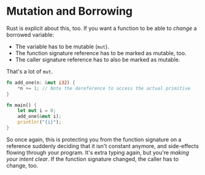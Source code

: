 # Mutation and Borrowing

Rust is explicit about this, too. If you want a function to be able to *change* a borrowed variable:

* The variable has to be mutable (`mut`).
* The function signature reference has to be marked as mutable, too.
* The caller signature reference has to also be marked as mutable.

That's a lot of `mut`.

```rust
fn add_one(n: &mut i32) {
    *n += 1; // Note the dereference to access the actual primitive
}

fn main() {
    let mut i = 0;
    add_one(&mut i);
    println!("{i}");
}
```

So once again, this is protecting you from the function signature on a reference suddenly deciding that it isn't constant anymore, and side-effects flowing through your program. It's extra typing again, but you're *making your intent clear*. If the function signature changed, the caller has to change, too.

